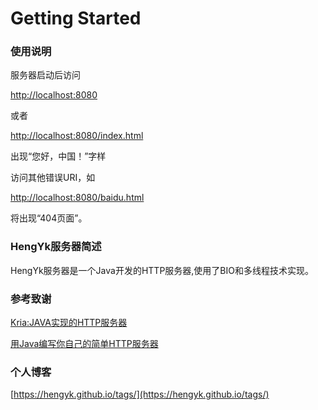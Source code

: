 # Getting Started

### 使用说明

服务器启动后访问 <br>

[http://localhost:8080](http://localhost:8080) <br>

或者 <br>

[http://localhost:8080/index.html](http://localhost:8080/index.html) <br>

出现“您好，中国！”字样 <br>

访问其他错误URI，如 <br>

[http://localhost:8080/baidu.html](http://localhost:8080/baidu.html) <br>

将出现“404页面”。

### HengYk服务器简述

HengYk服务器是一个Java开发的HTTP服务器,使用了BIO和多线程技术实现。

### 参考致谢

[Kria:JAVA实现的HTTP服务器](https://github.com/junicorn/kira)

[用Java编写你自己的简单HTTP服务器](https://blog.csdn.net/yanghua_kobe/article/details/7296156)

### 个人博客

[https://hengyk.github.io/tags/](https://hengyk.github.io/tags/)